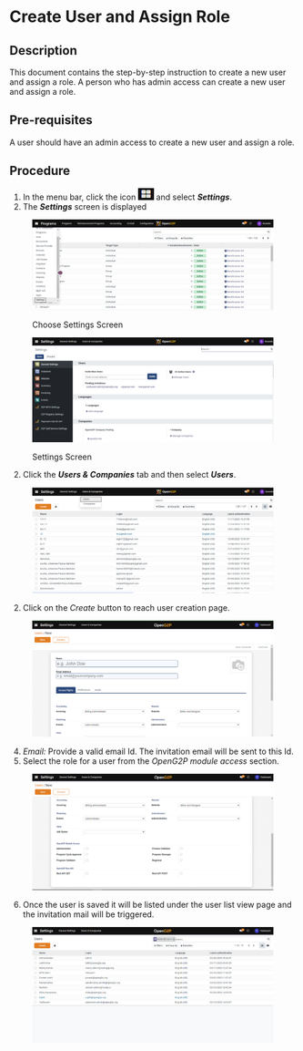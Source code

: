 # Create User and Assign Role

## Description

This document contains the step-by-step instruction to create a new user and assign a role. A person who has admin access can create a new user and assign a role.

## Pre-requisites

A user should have an admin access to create a new user and assign a role.

## Procedure

1. In the menu bar, click the icon ![](../../.gitbook/assets/image.png) and select _**Settings**_.&#x20;
2. The _**Settings**_ screen is displayed

<figure><img src="../../.gitbook/assets/Create a user.png" alt=""><figcaption><p>Choose Settings Screen</p></figcaption></figure>



<figure><img src="../../.gitbook/assets/Settings screen.png" alt=""><figcaption><p>Settings Screen</p></figcaption></figure>

2. Click the _**Users & Companies**_ tab and then select _**Users**_.



<figure><img src="../../.gitbook/assets/Users - Dashboard.png" alt=""><figcaption></figcaption></figure>

2. Click on the _Create_ button to reach user creation page.

<figure><img src="../../.gitbook/assets/user-creation-page.png" alt=""><figcaption></figcaption></figure>

4. _Email:_ Provide a valid email Id. The invitation email will be sent to this Id.
5. Select the role for a user from the _OpenG2P module access_ section.

<figure><img src="../../.gitbook/assets/openg2p-module-access.png" alt=""><figcaption></figcaption></figure>

6. Once the user is saved it will be listed under the user list view page and the invitation mail will be triggered.

<figure><img src="../../.gitbook/assets/user-list-view-page.png" alt=""><figcaption></figcaption></figure>
